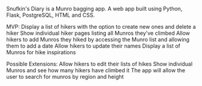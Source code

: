 Snufkin's Diary is a Munro bagging app.
A web app built using Python, Flask, PostgreSQL, HTML and CSS.

MVP:
Display a list of hikers with the option to create new ones and delete a hiker
Show individual hiker pages listing all Munros they've climbed
Allow hikers to add Munros they hiked by accessing the Munro list and allowing them to add a date
Allow hikers to update their names
Display a list of Munros for hike inspirations

Possible Extensions:
Allow hikers to edit their lists of hikes
Show individual Munros and see how many hikers have climbed it
The app will allow the user to search for munros by region and height

